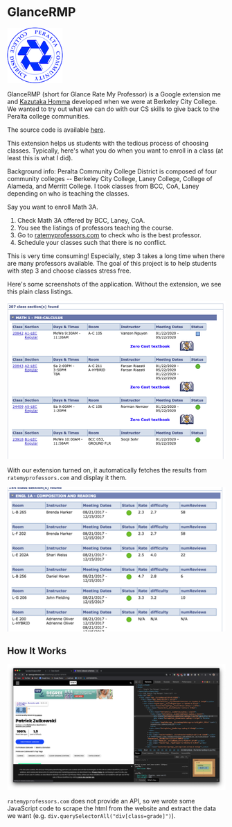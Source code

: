 # GlanceRMP

![glancermp](https://github.com/Kazutaka333/glanceRMP/blob/master/resources/128icons.png?raw=true)

GlanceRMP (short for Glance Rate My Professor) is a Google
extension me and <a href="https://www.linkedin.com/in/kazutaka-homma-99940055/" target="_blank">Kazutaka Homma</a>
developed when we were at Berkeley City College. 
We wanted to try out what we can do with our CS
skills to give back to the Peralta college communities.

The source code is available <a href="https://github.com/Kazutaka333/glanceRMP" target="_blank">here</a>.

This extension helps us students with the
tedious process of choosing classes. Typically, 
here's what you do when you want to enroll 
in a class (at least this is what I did).

Background info: Peralta Community College District is composed of 
four community colleges -- Berkeley City College, Laney 
College, College of Alameda, and Merritt College. I took
classes from BCC, CoA, Laney depending on who
is teaching the classes.  

Say you want to enroll Math 3A.

<ol>
<li>Check Math 3A offered by BCC, Laney, CoA.</li>
<li>You see the listings of professors teaching the course.</li>
<li>Go to <a href="https://www.ratemyprofessors.com/" target="_blank">ratemyprofessors.com</a> to check who is the best professor.</li>
<li>Schedule your classes such that there is no conflict.</li>
</ol>

This is very time consuming! Especially, step 3 takes a long time when 
there are many professors available. The goal of 
this project is to help students with step 3 and 
choose classes stress free. 

Here's some screenshots of the application.
Without the extension, we see this plain class
listings.

![original schedule](https://github.com/Kazutaka333/glanceRMP/blob/master/passport.png?raw=true)

With our extension turned on, it automatically 
fetches the results from ```ratemyprofessors.com```
and display it them.

![processed schedule](https://github.com/Kazutaka333/glanceRMP/blob/master/passport-processed.png?raw=true)

## How It Works

![ratemyprofessors.com](https://github.com/Kazutaka333/glanceRMP/blob/master/rmp.png?raw=true)

```ratemyprofessors.com``` does not provide an API, 
so we wrote some JavaScript code to scrape the html from 
the website and extract the data we want (e.g. ```div.querySelectorAll("div[class=grade]")```). 







